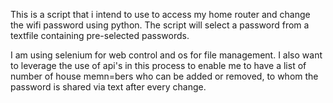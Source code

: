 This is a script that i intend to use to access my home router and change the wifi password using python. The script will select a password from a textfile containing pre-selected passwords.

I am using selenium for web control and os for file management. I also want to leverage the use of api's in this process to enable me to have a list of number of house memn=bers who can be added or removed, to whom the password is shared via text after every change.
